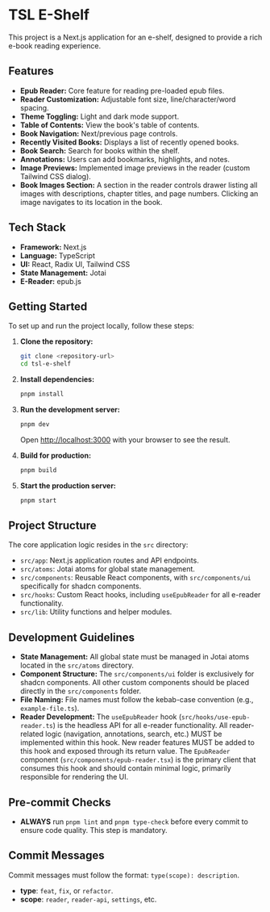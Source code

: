 # TSL E-Shelf

This project is a Next.js application for an e-shelf, designed to provide a rich e-book reading experience.

## Features

*   **Epub Reader:** Core feature for reading pre-loaded epub files.
*   **Reader Customization:** Adjustable font size, line/character/word spacing.
*   **Theme Toggling:** Light and dark mode support.
*   **Table of Contents:** View the book's table of contents.
*   **Book Navigation:** Next/previous page controls.
*   **Recently Visited Books:** Displays a list of recently opened books.
*   **Book Search:** Search for books within the shelf.
*   **Annotations:** Users can add bookmarks, highlights, and notes.
*   **Image Previews:** Implemented image previews in the reader (custom Tailwind CSS dialog).
*   **Book Images Section:** A section in the reader controls drawer listing all images with descriptions, chapter titles, and page numbers. Clicking an image navigates to its location in the book.

## Tech Stack

*   **Framework:** Next.js
*   **Language:** TypeScript
*   **UI:** React, Radix UI, Tailwind CSS
*   **State Management:** Jotai
*   **E-Reader:** epub.js

## Getting Started

To set up and run the project locally, follow these steps:

1.  **Clone the repository:**
    ```bash
    git clone <repository-url>
    cd tsl-e-shelf
    ```
2.  **Install dependencies:**
    ```bash
    pnpm install
    ```
3.  **Run the development server:**
    ```bash
    pnpm dev
    ```
    Open [http://localhost:3000](http://localhost:3000) with your browser to see the result.

4.  **Build for production:**
    ```bash
    pnpm build
    ```

5.  **Start the production server:**
    ```bash
    pnpm start
    ```

## Project Structure

The core application logic resides in the `src` directory:

*   `src/app`: Next.js application routes and API endpoints.
*   `src/atoms`: Jotai atoms for global state management.
*   `src/components`: Reusable React components, with `src/components/ui` specifically for shadcn components.
*   `src/hooks`: Custom React hooks, including `useEpubReader` for all e-reader functionality.
*   `src/lib`: Utility functions and helper modules.

## Development Guidelines

*   **State Management:** All global state must be managed in Jotai atoms located in the `src/atoms` directory.
*   **Component Structure:** The `src/components/ui` folder is exclusively for shadcn components. All other custom components should be placed directly in the `src/components` folder.
*   **File Naming:** File names must follow the kebab-case convention (e.g., `example-file.ts`).
*   **Reader Development:** The `useEpubReader` hook (`src/hooks/use-epub-reader.ts`) is the headless API for all e-reader functionality. All reader-related logic (navigation, annotations, search, etc.) MUST be implemented within this hook. New reader features MUST be added to this hook and exposed through its return value. The `EpubReader` component (`src/components/epub-reader.tsx`) is the primary client that consumes this hook and should contain minimal logic, primarily responsible for rendering the UI.

## Pre-commit Checks

*   **ALWAYS** run `pnpm lint` and `pnpm type-check` before every commit to ensure code quality. This step is mandatory.

## Commit Messages

Commit messages must follow the format: `type(scope): description`.

*   **type**: `feat`, `fix`, or `refactor`.
*   **scope**: `reader`, `reader-api`, `settings`, etc.
